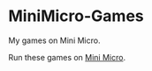 # MiniMicro-Games
My games on Mini Micro.

Run these games on [Mini Micro](https://miniscript.org/MiniMicro/index.html).
